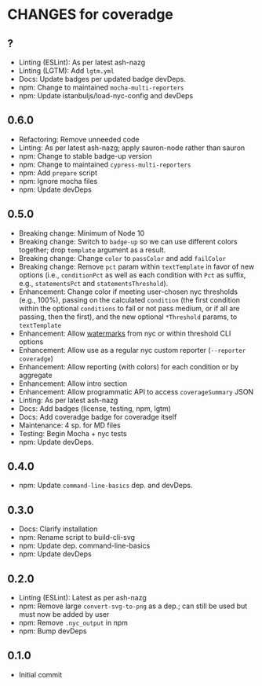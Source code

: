 # CHANGES for coveradge

## ?

- Linting (ESLint): As per latest ash-nazg
- Linting (LGTM): Add `lgtm.yml`
- Docs: Update badges per updated badge devDeps.
- npm: Change to maintained `mocha-multi-reporters`
- npm: Update istanbuljs/load-nyc-config and devDeps

## 0.6.0

- Refactoring: Remove unneeded code
- Linting: As per latest ash-nazg; apply sauron-node rather than sauron
- npm: Change to stable badge-up version
- npm: Change to maintained `cypress-multi-reporters`
- npm: Add `prepare` script
- npm: Ignore mocha files
- npm: Update devDeps

## 0.5.0

- Breaking change: Minimum of Node 10
- Breaking change: Switch to `badge-up` so we can use different colors
  together; drop `template` argument as a result.
- Breaking change: Change `color` to `passColor` and add `failColor`
- Breaking change: Remove `pct` param within `textTemplate` in favor of
    new options (i.e., `conditionPct` as well as each condition
    with `Pct` as suffix, e.g., `statementsPct` and `statementsThreshold`).
- Enhancement: Change color if meeting user-chosen nyc thresholds (e.g.,
    100%), passing on the calculated `condition` (the first
    condition within the optional `conditions` to fail or not pass medium,
    or if all are passing, then the first), and the new optional
    `*Threshold` params, to `textTemplate`
- Enhancement: Allow [watermarks](https://github.com/istanbuljs/nyc#high-and-low-watermarks)
    from nyc or within threshold CLI options
- Enhancement: Allow use as a regular nyc custom reporter (`--reporter coveradge`)
- Enhancement: Allow reporting (with colors) for each condition or by aggregate
- Enhancement: Allow intro section
- Enhancement: Allow programmatic API to access `coverageSummary` JSON
- Linting: As per latest ash-nazg
- Docs: Add badges (license, testing, npm, lgtm)
- Docs: Add coveradge badge for coveradge itself
- Maintenance: 4 sp. for MD files
- Testing: Begin Mocha + nyc tests
- npm: Update devDeps.

## 0.4.0

- npm: Update `command-line-basics` dep. and devDeps.

## 0.3.0

- Docs: Clarify installation
- npm: Rename script to build-cli-svg
- npm: Update dep. command-line-basics
- npm: Update devDeps

## 0.2.0

- Linting (ESLint): Latest as per ash-nazg
- npm: Remove large `convert-svg-to-png` as a dep.; can still be used
  but must now be added by user
- npm: Remove `.nyc_output` in npm
- npm: Bump devDeps

## 0.1.0

- Initial commit

